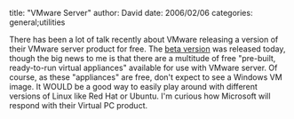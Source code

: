 
title: "VMware Server"
author: David
date: 2006/02/06
categories: general;utilities

There has been a lot of talk recently about VMware releasing a version of their VMware server product for free. The [beta version](http://www.vmware.com/products/server/) was released today, though the big news to me is that there are a multitude of free "pre-built, ready-to-run virtual appliances" available for use with VMware server. Of course, as these "appliances" are free, don't expect to see a Windows VM image. It WOULD be a good way to easily play around with different versions of Linux like Red Hat or Ubuntu. I'm curious how Microsoft will respond with their Virtual PC product.

